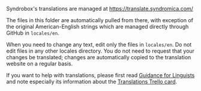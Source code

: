 Syndrobox's translations are managed at https://translate.syndromica.com/

The files in this folder are automatically pulled from there, with
exception of the original American-English strings which are managed
directly through GitHub in `locales/en`.

When you need to change any text, edit only the files in `locales/en`.
Do not edit files in any other locales directory. You do not need to
request that your changes be translated; changes are automatically
copied to the translation website on a regular basis.

If you want to help with translations, please first read [Guidance for
Linguists](https://syndromica.fandom.com/wiki/Guidance_for_Linguists) and
note especially its information about the [Translations Trello card](https://trello.com/c/SvTsLdRF/12-translations).
